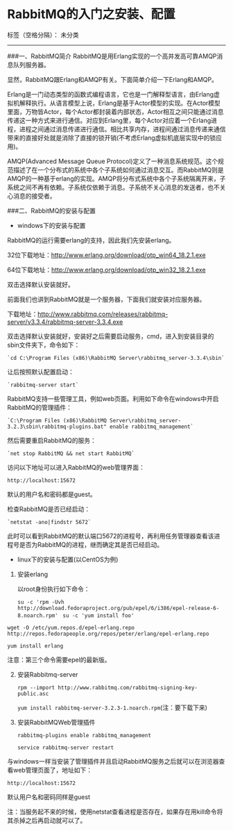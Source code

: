 ﻿# RabbitMQ的入门之安装、配置

标签（空格分隔）： 未分类

---

###一、RabbitMQ简介
RabbitMQ是用Erlang实现的一个高并发高可靠AMQP消息队列服务器。

显然，RabbitMQ跟Erlang和AMQP有关。下面简单介绍一下Erlang和AMQP。

Erlang是一门动态类型的函数式编程语言，它也是一门解释型语言，由Erlang虚拟机解释执行。从语言模型上说，Erlang是基于Actor模型的实现。在Actor模型里面，万物皆Actor，每个Actor都封装着内部状态，Actor相互之间只能通过消息传递这一种方式来进行通信。对应到Erlang里，每个Actor对应着一个Erlang进程，进程之间通过消息传递进行通信。相比共享内存，进程间通过消息传递来通信带来的直接好处就是消除了直接的锁开销(不考虑Erlang虚拟机底层实现中的锁应用)。

AMQP(Advanced Message Queue Protocol)定义了一种消息系统规范。这个规范描述了在一个分布式的系统中各个子系统如何通过消息交互。而RabbitMQ则是AMQP的一种基于erlang的实现。AMQP将分布式系统中各个子系统隔离开来，子系统之间不再有依赖。子系统仅依赖于消息。子系统不关心消息的发送者，也不关心消息的接受者。


###二、RabbitMQ的安装与配置
* windows下的安装与配置  

RabbitMQ的运行需要erlang的支持，因此我们先安装erlang。  

32位下载地址：http://www.erlang.org/download/otp_win64_18.2.1.exe   

64位下载地址：http://www.erlang.org/download/otp_win32_18.2.1.exe   

双击选择默认安装就好。  


前面我们也讲到RabbitMQ就是一个服务器，下面我们就安装对应服务器。   

下载地址：http://www.rabbitmq.com/releases/rabbitmq-server/v3.3.4/rabbitmq-server-3.3.4.exe   

双击选择默认安装就好，安装好之后需要启动服务，cmd，进入到安装目录的sbin文件夹下，命令如下：  

    `cd C:\Program Files (x86)\RabbitMQ Server\rabbitmq_server-3.3.4\sbin`  
    
让后按照默认配置启动：  

    `rabbitmq-server start`  
    
RabbitMQ支持一些管理工具，例如web页面。利用如下命令在windows中开启RabbitMQ的管理插件：  

    `C:\Program Files (x86)\RabbitMQ Server\rabbitmq_server-3.2.3\sbin\rabbitmq-plugins.bat" enable rabbitmq_management`  
    
然后需要重启RabbitMQ的服务：  

    `net stop RabbitMQ && net start RabbitMQ`  
    
访问以下地址可以进入RabbitMQ的web管理界面：  

    http://localhost:15672  
    
默认的用户名和密码都是guest。  

    
检查RabbitMQ是否已经启动：  

    `netstat -ano|findstr 5672`  
    
此时可以看到RabbitMQ的默认端口5672的进程号，再利用任务管理器查看该进程号是否为RabbitMQ的进程，继而确定其是否已经启动。  

    
* linux下的安装与配置(以CentOS为例)

 1. 安装erlang  
 
    以root身份执行如下命令：  

    `su -c 'rpm -Uvh http://download.fedoraproject.org/pub/epel/6/i386/epel-release-6-8.noarch.rpm' `
`su -c 'yum install foo' `  

`wget -O /etc/yum.repos.d/epel-erlang.repo http://repos.fedorapeople.org/repos/peter/erlang/epel-erlang.repo`  

`yum install erlang`  

注意：第三个命令需要epel的最新版。  

 2. 安装Rabbitmq-server  
 
    `rpm --import http://www.rabbitmq.com/rabbitmq-signing-key-public.asc`    

    `yum install rabbitmq-server-3.2.3-1.noarch.rpm`(注：要下载下来)    
    
 3. 安装RabbitMQWeb管理插件  
 
    `rabbitmq-plugins enable rabbitmq_management`  

    `service rabbitmq-server restart`

与windows一样当安装了管理插件并且启动RabbitMQ服务之后就可以在浏览器查看web管理页面了，地址如下：  

    http://localhost:15672  
    
默认用户名和密码同样是guest  


注：当服务起不来的时候，使用netstat查看进程是否存在，如果存在用kill命令将其杀掉之后再启动就可以了。
  




